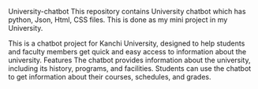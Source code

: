 University-chatbot
This repository contains University chatbot which has python, Json, Html, CSS files. This is done as my mini project in my University.

This is a chatbot project for Kanchi University, designed to help students and faculty members get quick and easy access to information about the university. Features The chatbot provides information about the university, including its history, programs, and facilities. Students can use the chatbot to get information about their courses, schedules, and grades.
